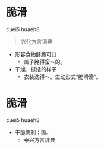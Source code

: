 # 脆滑
cuei5 huaeh8
> 兴化方言词典
- 形容食物酥脆可口
  - 瓜子腌得蛮～的。
- 干燥、挺括的样子
  - 衣装洗得～。生动形式“脆滑滑”。

# 脆滑
cuei5 huaeh8
+ 干脆爽利；脆。
  * 泰兴方言辞典
